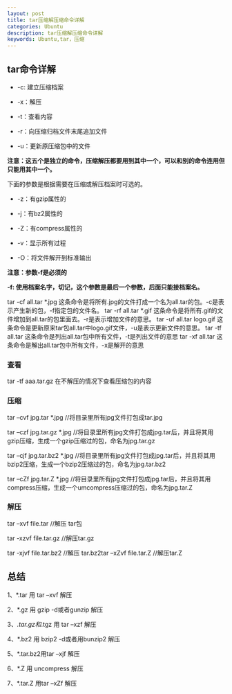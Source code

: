 ```yaml
---
layout: post
title: tar压缩解压缩命令详解
categories: Ubuntu
description: tar压缩解压缩命令详解
keywords: Ubuntu,tar，压缩
---
```


## tar命令详解

- -c: 建立压缩档案 

- -x：解压

- -t：查看内容

- -r：向压缩归档文件末尾追加文件

- -u：更新原压缩包中的文件

**注意：这五个是独立的命令，压缩解压都要用到其中一个，可以和别的命令连用但只能用其中一个。**


下面的参数是根据需要在压缩或解压档案时可选的。

- -z：有gzip属性的

- -j：有bz2属性的

- -Z：有compress属性的

- -v：显示所有过程

- -O：将文件解开到标准输出

**注意：参数-f是必须的**

**-f: 使用档案名字，切记，这个参数是最后一个参数，后面只能接档案名。**

tar -cf all.tar *.jpg 这条命令是将所有.jpg的文件打成一个名为all.tar的包。-c是表示产生新的包，-f指定包的文件名。
tar -rf all.tar *.gif 这条命令是将所有.gif的文件增加到all.tar的包里面去。-r是表示增加文件的意思。 
tar -uf all.tar logo.gif 这条命令是更新原来tar包all.tar中logo.gif文件，-u是表示更新文件的意思。 
tar -tf all.tar 这条命令是列出all.tar包中所有文件，-t是列出文件的意思 
tar -xf all.tar 这条命令是解出all.tar包中所有文件，-x是解开的意思

### 查看
tar -tf aaa.tar.gz   在不解压的情况下查看压缩包的内容

### 压缩
tar –cvf jpg.tar *.jpg //将目录里所有jpg文件打包成tar.jpg

tar –czf jpg.tar.gz *.jpg //将目录里所有jpg文件打包成jpg.tar后，并且将其用gzip压缩，生成一个gzip压缩过的包，命名为jpg.tar.gz

tar –cjf jpg.tar.bz2 *.jpg //将目录里所有jpg文件打包成jpg.tar后，并且将其用bzip2压缩，生成一个bzip2压缩过的包，命名为jpg.tar.bz2

tar –cZf jpg.tar.Z *.jpg   //将目录里所有jpg文件打包成jpg.tar后，并且将其用compress压缩，生成一个umcompress压缩过的包，命名为jpg.tar.Z

### 解压
tar –xvf file.tar //解压 tar包

tar -xzvf file.tar.gz //解压tar.gz

tar -xjvf file.tar.bz2   //解压 tar.bz2tar –xZvf file.tar.Z //解压tar.Z


## 总结
1、*.tar 用 tar –xvf 解压

2、*.gz 用 gzip -d或者gunzip 解压

3、*.tar.gz和*.tgz 用 tar –xzf 解压

4、*.bz2 用 bzip2 -d或者用bunzip2 解压

5、*.tar.bz2用tar –xjf 解压

6、*.Z 用 uncompress 解压

7、*.tar.Z 用tar –xZf 解压
